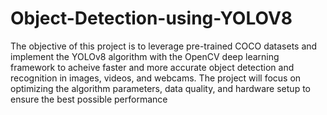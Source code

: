 # Object-Detection-using-YOLOV8

The objective of this project is to leverage pre-trained COCO datasets and implement the YOLOv8
algorithm with the OpenCV deep learning framework to acheive faster and more accurate object
detection and recognition in images, videos, and webcams. The project will focus on optimizing the
algorithm parameters, data quality, and hardware setup to ensure the best possible performance

